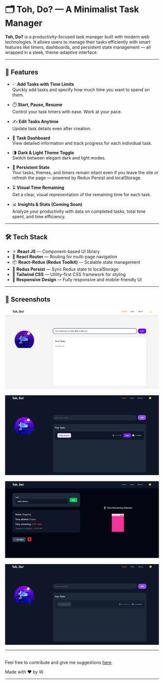 # 🗂️ Toh, Do? — A Minimalist Task Manager

**Toh, Do?** is a productivity-focused task manager built with modern web technologies. It allows users to manage their tasks efficiently with smart features like timers, dashboards, and persistent state management — all wrapped in a sleek, theme-adaptive interface.

---

## 🚀 Features

- ✅ **Add Tasks with Time Limits**  
  Quickly add tasks and specify how much time you want to spend on them.

- ⏱️ **Start, Pause, Resume**  
  Control your task timers with ease. Work at your pace.

- ✍️ **Edit Tasks Anytime**  
  Update task details even after creation.

- 🧠 **Task Dashboard**  
  View detailed information and track progress for each individual task.

- 🌗 **Dark & Light Theme Toggle**  
  Switch between elegant dark and light modes.

- 💾 **Persistent State**  
  Your tasks, themes, and timers remain intact even if you leave the site or refresh the page — powered by Redux Persist and localStorage.

- ⏳ **Visual Time Remaining**  
  Get a clear, visual representation of the remaining time for each task.

- 📊 **Insights & Stats (Coming Soon)**  
  Analyze your productivity with data on completed tasks, total time spent, and time efficiency.

---

## 🛠️ Tech Stack

- ⚛️ **React JS** — Component-based UI library  
- 🧭 **React Router** — Routing for multi-page navigation  
- 📦 **React-Redux (Redux Toolkit)** — Scalable state management  
- 🔁 **Redux Persist** — Sync Redux state to localStorage  
- 🎨 **Tailwind CSS** — Utility-first CSS framework for styling  
- 📱 **Responsive Design** — Fully responsive and mobile-friendly UI

---

## 📸 Screenshots

<img src ="./public/one.png" alt = "light_mode"/>
<br>
<br>
<img src ="./public/two.png" alt = "add_new_task">
<br>
<br>
<img src ="./public/three.png" alt = "task_dashboard"/>
<br>
<br>
<img src ="./public/four.png" alt = "complete_task"/>

---
<br>
Feel free to contribute and give me suggestions <a href = "https://www.linkedin.com/in/pranaw-kumar-710331215/">here</a> 

<br>

Made with ❤️ by W.

---